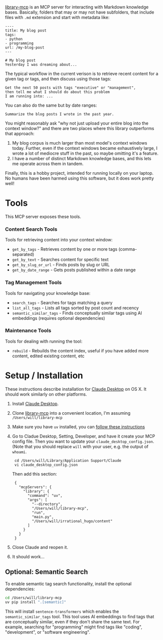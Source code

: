 [library-mcp](https://github.com/lethain/library-mcp) is an MCP server for interacting with
Markdown knowledge bases. Basically, folders that may or may not have subfolders, that include
files with `.md` extension and start with metadata like:

    ----
    title: My blog post
    tags:
    - python
    - programming
    url: /my-blog-post
    ---

    # My blog post
    Yesterday I was dreaming about...

The typical workflow in the current verison is to
retrieve recent content for a given tag or tags, and then
discuss using those tags:

    Get the next 50 posts with tags "executive" or "management",
    then tell me what I should do about this problem
    I am running into: ...

You can also do the same but by date ranges:

    Summarize the blog posts I wrote in the past year.

You might reasonably ask "why not just upload your entire blog
into the context window?" and there are two places where this library
outperforms that approach:

1. My blog corpus is much larger than most model's context windows today.
    Further, even if the context windows became exhaustively large, I wrote a lot
    of mediocre stuff in the past, so maybe omitting it's a feature.
2. I have a number of distinct Markdown knowledge bases, and this lets me
    operate across them in tandem.

Finally, this is a hobby project, intended for running locally on your
laptop. No humans have been harmed using this software, but it does
work pretty well!


# Tools

This MCP server exposes these tools.

### Content Search Tools

Tools for retrieving content into your context window:

* `get_by_tags` - Retrieves content by one or more tags (comma-separated)
* `get_by_text` - Searches content for specific text
* `get_by_slug_or_url` - Finds posts by slug or URL
* `get_by_date_range` - Gets posts published within a date range

### Tag Management Tools

Tools for navigating your knowledge base:

* `search_tags` - Searches for tags matching a query
* `list_all_tags` - Lists all tags sorted by post count and recency
* `semantic_similar_tags` - Finds conceptually similar tags using AI embeddings (requires optional dependencies)

### Maintenance Tools

Tools for dealing with running the tool:

* `rebuild` - Rebuilds the content index,
    useful if you have added more content,
    edited existing content, etc


# Setup / Installation

These instructions describe installation for [Claude Desktop](https://claude.ai/download) on OS X.
It should work similarly on other platforms.

1. Install [Claude Desktop](https://claude.ai/download).
2. Clone [library-mcp](https://github.com/lethain/library-mcp) into
    a convenient location, I'm assuming `/Users/will/library-mcp`
3. Make sure you have `uv` installed, you can [follow these instructions](https://modelcontextprotocol.io/quickstart/server)
4. Go to Cladue Desktop, Setting, Developer, and have it create your MCP config file.
    Then you want to update your `claude_desktop_config.json`.
    (Note that you should replace `will` with your user, e.g. the output of `whoami`.

        cd /Users/will/Library/Application Support/Claude
        vi claude_desktop_config.json

    Then add this section:

        {
          "mcpServers": {
            "library": {
              "command": "uv",
              "args": [
                "--directory",
                "/Users/will/library-mcp",
                "run",
                "main.py",
                "/Users/will/irrational_hugo/content"
              ]
            }
          }
        }

5. Close Claude and reopen it.
6. It should work...

## Optional: Semantic Search

To enable semantic tag search functionality, install the optional dependencies:

```bash
cd /Users/will/library-mcp
uv pip install ".[semantic]"
```

This will install `sentence-transformers` which enables the `semantic_similar_tags` tool.
This tool uses AI embeddings to find tags that are conceptually similar, even if they
don't share the same text. For example, searching for "programming" might find tags
like "coding", "development", or "software engineering".
